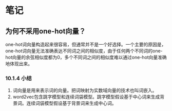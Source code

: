 # 笔记
## 为何不采用one-hot向量？
one-hot词向量构造起来很容易，但通常并不是一个好选择。一个主要的原因是，one-hot词向量无法准确表达不同词之间的相似度，由于任何两个不同词的one-hot向量的余弦相似度都为0，多个不同词之间的相似度难以通过one-hot向量准确地体现出来。   
### 10.1.4 小结
1. 词向量是用来表示词的向量。把词映射为实数域向量的技术也叫词嵌入。  
2. word2vec包含跳字模型和连续词袋模型。跳字模型假设基于中心词来生成背景词。连续词袋模型假设基于背景词来生成中心词。  
